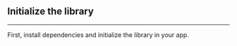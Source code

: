 ## Initialize the library
----------------------

First, install dependencies and initialize the library in your app.